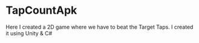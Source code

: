 # TapCountApk
Here I created a 2D game where we have to beat the Target Taps. I created it using Unity &amp; C# 
